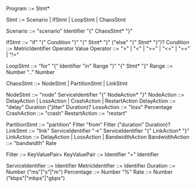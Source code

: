 Program       ::= Stmt*

Stmt          ::= Scenario | IfStmt | LoopStmt | ChaosStmt

Scenario      ::= "scenario" Identifier "{" ChaosStmt* "}"

IfStmt        ::= "if" "(" Condition ")" "{" Stmt* "}" ("else" "{" Stmt* "}")?
Condition     ::= MetricIdentifier Operator Value
Operator      ::= ">" | "<" | ">=" | "<=" | "==" | "!="

LoopStmt      ::= "for" "(" Identifier "in" Range ")" "{" Stmt* "}"
Range         ::= Number ".." Number

ChaosStmt     ::= NodeStmt | PartitionStmt | LinkStmt

NodeStmt      ::= "node" ServiceIdentifier "{" NodeAction* "}"
NodeAction    ::= DelayAction | LossAction | CrashAction | RestartAction
DelayAction   ::= "delay" Duration ("jitter" Duration)?
LossAction    ::= "loss" Percentage
CrashAction   ::= "crash"
RestartAction ::= "restart"

PartitionStmt ::= "partition" Filter "from" Filter ("duration" Duration)?
LinkStmt      ::= "link" ServiceIdentifier "->" ServiceIdentifier "{" LinkAction* "}"
LinkAction    ::= DelayAction | LossAction | BandwidthAction
BandwidthAction ::= "bandwidth" Rate

Filter        ::= KeyValuePair+
KeyValuePair  ::= Identifier "=" Identifier

ServiceIdentifier ::= Identifier
MetricIdentifier  ::= Identifier
Duration      ::= Number ("ms"|"s"|"m")
Percentage    ::= Number "%"
Rate          ::= Number ("kbps"|"mbps"|"gbps")